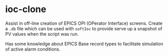 ioc-clone
=========

Assist in off-line creation of EPICS OPI (OPerator Interface) screens.
Create a `.db` file which can be used with `softIoc` to provide serve
up a snapshot of PV values when the script was run.

Has some knowledge about EPICS Base record types to facilitate
simulation of active alarm conditions.

